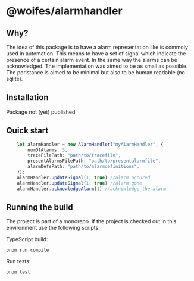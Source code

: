# @woifes/alarmhandler

## Why?
The idea of this package is to have a alarm representation like is commoly used in automation. This means to have a set of signal which indicate the presence of a certain alarm event. 
In the same way the alarms can be acknowledged. The implementation was aimed to be as small as possible. The peristance is aimed to be minimal but also to be human readable (no sqlite).

## Installation
Package not (yet) published

## Quick start

```typescript
    let alarmHandler = new AlarmHandler("myAlarmHandler", {
        numOfAlarms: 3,
        traceFilePath: "path/to/tracefile",
        presentAlarmsFilePath: "path/to/presentalarmfile",
        alarmDefsPath: "path/to/alarmdefinitions",
    });
    alarmHandler.updateSignal(1, true) //alarm occured
    alarmHandler.updateSignal(1, true) //alarm gone
    alarmHandler.acknowledgeAlarm(1) //acknowledge the alarm
```

## Running the build

The project is part of a monorepo. If the project is checked out in this environment use the following scripts:

TypeScript build:

```shell
pnpm run compile
```

Run tests:

```shell
pnpm test
```